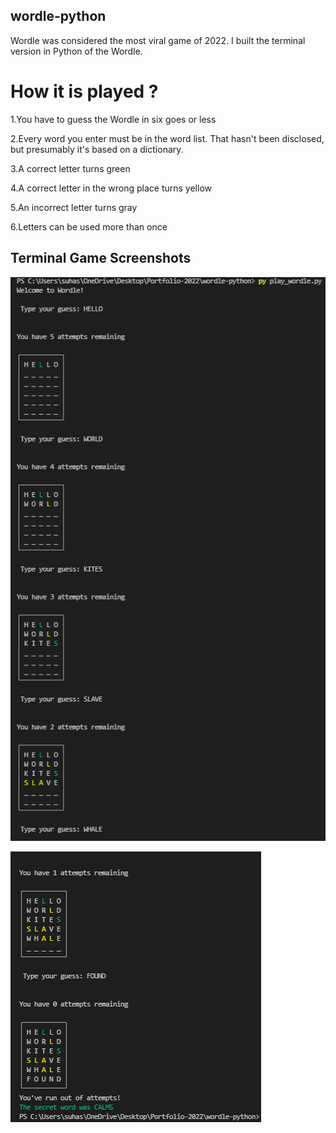 ## wordle-python
Wordle was considered the most viral game of 2022. I built the terminal version in Python of the Wordle. 

# How it is played ?

1.You have to guess the Wordle in six goes or less

2.Every word you enter must be in the word list. That hasn't been disclosed, but presumably it's based on a dictionary.

3.A correct letter turns green

4.A correct letter in the wrong place turns yellow

5.An incorrect letter turns gray

6.Letters can be used more than once


## Terminal Game Screenshots

![alt text](https://github.com/suhashollakc/wordle-python/blob/main/op-1.PNG?raw=true)

![alt text](https://github.com/suhashollakc/wordle-python/blob/main/op-2.PNG?raw=true)

